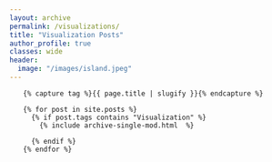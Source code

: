 ```yaml
---
layout: archive
permalink: /visualizations/
title: "Visualization Posts"
author_profile: true
classes: wide
header:
  image: "/images/island.jpeg"
---
```



<div>

  <ul class="post-list">

    {% capture tag %}{{ page.title | slugify }}{% endcapture %}

    {% for post in site.posts %}
      {% if post.tags contains "Visualization" %}
        {% include archive-single-mod.html  %}

      {% endif %}
    {% endfor %}

  </ul>

</div>
